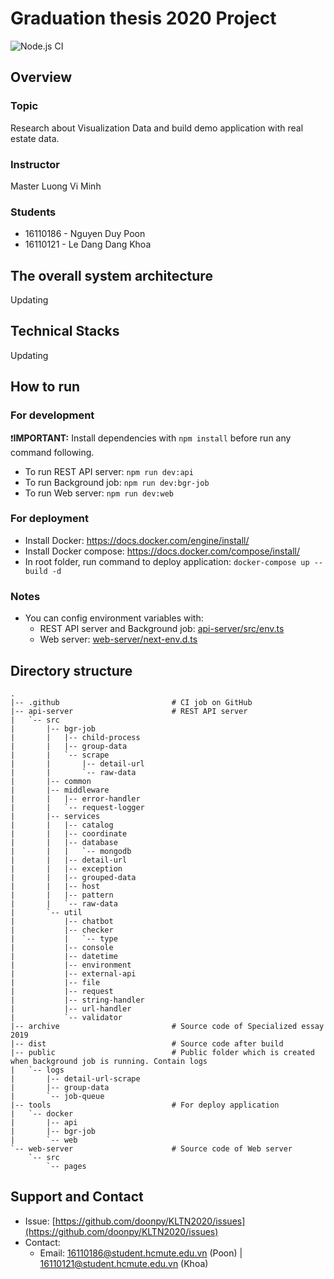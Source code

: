 # Graduation thesis 2020 Project
![Node.js CI](https://github.com/doonpy/KLTN2020/workflows/Node.js%20CI/badge.svg?branch=KLTN2020&event=push)
## Overview
### Topic
Research about Visualization Data and build demo application with real estate data.
### Instructor
Master Luong Vi Minh
### Students
- 16110186 - Nguyen Duy Poon
- 16110121 - Le Dang Dang Khoa
    
## The overall system architecture
Updating

## Technical Stacks
Updating

## How to run
### For development
❗**IMPORTANT:** Install dependencies with `npm install` before run any command following.

- To run REST API server: 
`npm run dev:api`
- To run Background job: 
`npm run dev:bgr-job`
- To run Web server: 
`npm run dev:web`

### For deployment
- Install Docker: https://docs.docker.com/engine/install/ 
- Install Docker compose: https://docs.docker.com/compose/install/
- In root folder, run command to deploy application:
`docker-compose up --build -d`

### Notes
- You can config environment variables with:
    - REST API server and Background job: [api-server/src/env.ts](/api-server/src/env.ts)
    - Web server: [web-server/next-env.d.ts](/web-server/next-env.d.ts)

## Directory structure
```
.
|-- .github                         # CI job on GitHub
|-- api-server                      # REST API server
|   `-- src
|       |-- bgr-job
|       |   |-- child-process
|       |   |-- group-data
|       |   `-- scrape
|       |       |-- detail-url
|       |       `-- raw-data
|       |-- common
|       |-- middleware
|       |   |-- error-handler
|       |   `-- request-logger
|       |-- services
|       |   |-- catalog
|       |   |-- coordinate
|       |   |-- database
|       |   |   `-- mongodb
|       |   |-- detail-url
|       |   |-- exception
|       |   |-- grouped-data
|       |   |-- host
|       |   |-- pattern
|       |   `-- raw-data
|       `-- util
|           |-- chatbot
|           |-- checker
|           |   `-- type
|           |-- console
|           |-- datetime
|           |-- environment
|           |-- external-api
|           |-- file
|           |-- request
|           |-- string-handler
|           |-- url-handler
|           `-- validator
|-- archive                         # Source code of Specialized essay 2019
|-- dist                            # Source code after build
|-- public                          # Public folder which is created when background job is running. Contain logs
|   `-- logs
|       |-- detail-url-scrape
|       |-- group-data
|       `-- job-queue
|-- tools                           # For deploy application
|   `-- docker
|       |-- api
|       |-- bgr-job
|       `-- web
`-- web-server                      # Source code of Web server
    `-- src
        `-- pages
```

## Support and Contact
- Issue: [https://github.com/doonpy/KLTN2020/issues](https://github.com/doonpy/KLTN2020/issues)
- Contact: 
    - Email: 16110186@student.hcmute.edu.vn (Poon) | 16110121@student.hcmute.edu.vn (Khoa)
